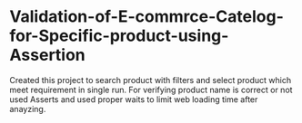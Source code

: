 # Validation-of-E-commrce-Catelog-for-Specific-product-using-Assertion
Created this project to search product with filters and select product which meet requirement in single run. For verifying product name is correct or not used Asserts and used proper waits to limit web loading time after anayzing.
